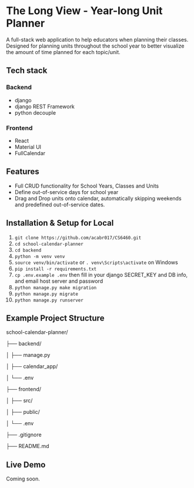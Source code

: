 # The Long View - Year-long Unit Planner

A full-stack web application to help educators when planning their classes. Designed for planning units throughout the school year to better visualize the amount of time planned for each topic/unit.

## Tech stack

### Backend

- django
- django REST Framework
- python decouple

### Frontend

- React
- Material UI
- FullCalendar

## Features

- Full CRUD functionality for School Years, Classes and Units
- Define out-of-service days for school year
- Drag and Drop units onto calendar, automatically skipping weekends and predefined out-of-service dates.

## Installation & Setup for Local

1. `git clone https://github.com/acabr017/CS6460.git`
2. `cd school-calendar-planner`
3. `cd backend`
4. `python -m venv venv`
5. `source venv/bin/activate` or `. venv\Scripts\activate` on Windows
6. `pip install -r requirements.txt`
7. `cp .env.example .env` then fill in your django SECRET_KEY and DB info, and email host server and password
8. `python manage.py make migration`
9. `python manage.py migrate`
10. `python manage.py runserver`

## Example Project Structure

school-calendar-planner/

├── backend/

│ ├── manage.py

│ ├── calendar_app/

│ └── .env

├── frontend/

│ ├── src/

│ ├── public/

│ └── .env

├── .gitignore

├── README.md

## Live Demo

Coming soon.
